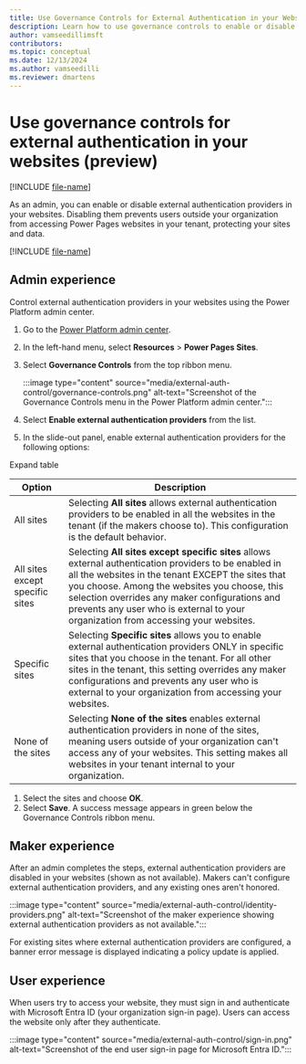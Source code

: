 ```yaml
---
title: Use Governance Controls for External Authentication in your Websites (preview)
description: Learn how to use governance controls to enable or disable external authentication providers in your Power Pages websites.
author: vamseedillimsft
contributors:
ms.topic: conceptual
ms.date: 12/13/2024
ms.author: vamseedilli
ms.reviewer: dmartens
---
```


# Use governance controls for external authentication in your websites (preview)

[!INCLUDE [file-name](~/../shared-content/shared/preview-includes/preview-banner.md)]

As an admin, you can enable or disable external authentication providers in your websites. Disabling them prevents users outside your organization from accessing Power Pages websites in your tenant, protecting your sites and data.

[!INCLUDE [file-name](~/../shared-content/shared/preview-includes/preview-note-pp.md)]

## Admin experience

Control external authentication providers in your websites using the Power Platform admin center.

1. Go to the [Power Platform admin center](https://aka.ms/ppac).
1. In the left-hand menu, select **Resources** > **Power Pages Sites**.
1. Select **Governance Controls** from the top ribbon menu.

    :::image type="content" source="media/external-auth-control/governance-controls.png" alt-text="Screenshot of the Governance Controls menu in the Power Platform admin center.":::

1. Select **Enable external authentication providers** from the list.
1. In the slide-out panel, enable external authentication providers for the following options:

Expand table

| **Option** | **Description** |
|----|----|
| All sites | Selecting **All sites** allows external authentication providers to be enabled in all the websites in the tenant (if the makers choose to). This configuration is the default behavior. |
| All sites except specific sites | Selecting **All sites except specific sites** allows external authentication providers to be enabled in all the websites in the tenant EXCEPT the sites that you choose. Among the websites you choose, this selection overrides any maker configurations and prevents any user who is external to your organization from accessing your websites. |
| Specific sites | Selecting **Specific sites** allows you to enable external authentication providers ONLY in specific sites that you choose in the tenant. For all other sites in the tenant, this setting overrides any maker configurations and prevents any user who is external to your organization from accessing your websites. |
| None of the sites | Selecting **None of the sites** enables external authentication providers in none of the sites, meaning users outside of your organization can't access any of your websites. This setting makes all websites in your tenant internal to your organization. |

1. Select the sites and choose **OK**.
1. Select **Save**. A success message appears in green below the Governance Controls ribbon menu.

## Maker experience

After an admin completes the steps, external authentication providers are disabled in your websites (shown as not available). Makers can't configure external authentication providers, and any existing ones aren't honored.

:::image type="content" source="media/external-auth-control/identity-providers.png" alt-text="Screenshot of the maker experience showing external authentication providers as not available.":::

For existing sites where external authentication providers are configured, a banner error message is displayed indicating a policy update is applied.

## User experience

When users try to access your website, they must sign in and authenticate with Microsoft Entra ID (your organization sign-in page). Users can access the website only after they authenticate.

:::image type="content" source="media/external-auth-control/sign-in.png" alt-text="Screenshot of the end user sign-in page for Microsoft Entra ID.":::
